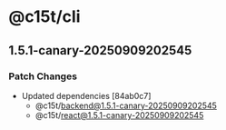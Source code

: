 # @c15t/cli

## 1.5.1-canary-20250909202545

### Patch Changes

- Updated dependencies [84ab0c7]
  - @c15t/backend@1.5.1-canary-20250909202545
  - @c15t/react@1.5.1-canary-20250909202545
